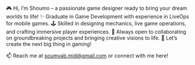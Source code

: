 🎮 Hi, I’m Shoumo – a passionate game designer ready to bring your dream worlds to life!
✨ Graduate in Game Development with experience in LiveOps for mobile games.
🕹️ Skilled in designing mechanics, live game operations, and crafting immersive player experiences.
🤝 Always open to collaborating on groundbreaking projects and bringing creative visions to life.
🌟 Let’s create the next big thing in gaming!

📫 Reach me at soumyab.mid@gmail.com or connect with me here!

<!---
sYcHoTiCC/sYcHoTiCC is a ✨ special ✨ repository because its `README.md` (this file) appears on your GitHub profile.
You can click the Preview link to take a look at your changes.
--->
